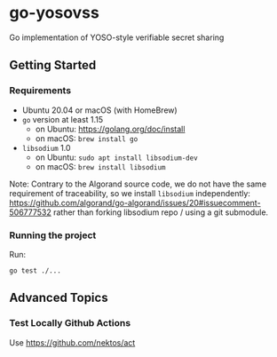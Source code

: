 # go-yosovss
Go implementation of YOSO-style verifiable secret sharing

## Getting Started

### Requirements

- Ubuntu 20.04 or macOS (with HomeBrew)
- `go` version at least 1.15
    - on Ubuntu: https://golang.org/doc/install
    - on macOS: `brew install go`
- `libsodium` 1.0
    - on Ubuntu: `sudo apt install libsodium-dev`
    - on macOS: `brew install libsodium`

Note: Contrary to the Algorand source code, we do not have the same requirement of traceability, so we install `libsodium` independently:
https://github.com/algorand/go-algorand/issues/20#issuecomment-506777532
rather than forking libsodium repo / using a git submodule.

### Running the project

Run:
```
go test ./...
```

## Advanced Topics

### Test Locally Github Actions

Use https://github.com/nektos/act